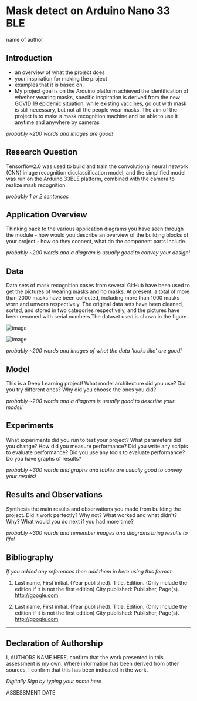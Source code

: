 # Mask detect on Arduino Nano 33 BLE

name of author

## Introduction
- an overview of what the project does
- your inspiration for making the project 
- examples that it is based on. 
- My project goal is on the Arduino platform achieved the identification of whether wearing masks, specific inspiration is derived from the new GOVID 19 epidemic situation, while existing vaccines, go out with mask is still necessary, but not all the people wear masks. The aim of the project is to make a mask recognition machine and be able to use it anytime and anywhere by cameras 

*probably ~200 words and images are good!*

## Research Question
Tensorflow2.0 was used to build and train the convolutional neural network (CNN) image recognition dicclassification model, and the simplified model was run on the Arduino 33BLE platform, combined with the camera to realize mask recognition.

*probably 1 or 2 sentences*

## Application Overview
Thinking back to the various application diagrams you have seen through the module - how would you describe an overview of the building blocks of your project - how do they connect, what do the component parts include.

*probably ~200 words and a diagram is usually good to convey your design!*

## Data
Data sets of mask recognition cases from several GitHub have been used to get the pictures of wearing masks and no masks. At present, a total of more than 2000 masks have been collected, including more than 1000 masks worn and unworn respectively. The original data sets have been cleaned, sorted, and stored in two categories respectively, and the pictures have been renamed with serial numbers.The dataset used is shown in the figure.

![image](https://user-images.githubusercontent.com/72681393/109654824-9da74880-7b9d-11eb-978e-268413a3e475.png)

![image](https://user-images.githubusercontent.com/72681393/109654835-a435c000-7b9d-11eb-96ec-9f1e51f91cda.png)


*probably ~200 words and images of what the data 'looks like' are good!*

## Model
This is a Deep Learning project! What model architecture did you use? Did you try different ones? Why did you choose the ones you did?

*probably ~200 words and a diagram is usually good to describe your model!*

## Experiments
What experiments did you run to test your project? What parameters did you change? How did you measure performance? Did you write any scripts to evaluate performance? Did you use any tools to evaluate performance? Do you have graphs of results? 

*probably ~300 words and graphs and tables are usually good to convey your results!*

## Results and Observations
Synthesis the main results and observations you made from building the project. Did it work perfectly? Why not? What worked and what didn't? Why? What would you do next if you had more time?  

*probably ~300 words and remember images and diagrams bring results to life!*

## Bibliography
*If you added any references then add them in here using this format:*

1. Last name, First initial. (Year published). Title. Edition. (Only include the edition if it is not the first edition) City published: Publisher, Page(s). http://google.com

2. Last name, First initial. (Year published). Title. Edition. (Only include the edition if it is not the first edition) City published: Publisher, Page(s). http://google.com

----

## Declaration of Authorship

I, AUTHORS NAME HERE, confirm that the work presented in this assessment is my own. Where information has been derived from other sources, I confirm that this has been indicated in the work.


*Digitally Sign by typing your name here*

ASSESSMENT DATE
